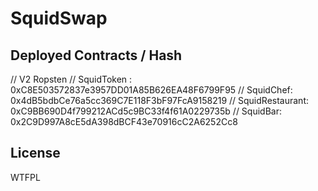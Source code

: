 # SquidSwap 

## Deployed Contracts / Hash

// V2 Ropsten
// SquidToken : 0xC8E503572837e3957DD01A85B626EA48F6799F95
// SquidChef: 0x4dB5bdbCe76a5cc369C7E118F3bF97FcA9158219
// SquidRestaurant: 0xC9BB690D4f799212ACd5c9BC33f4f61A0229735b
// SquidBar: 0x2C9D997A8cE5dA398dBCF43e70916cC2A6252Cc8

## License

WTFPL
